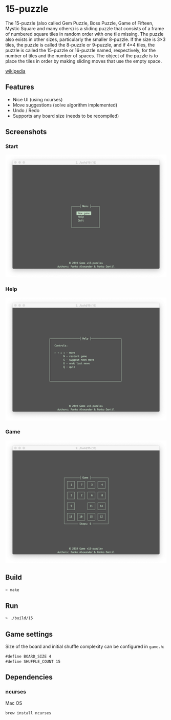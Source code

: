# 15-puzzle

The 15-puzzle (also called Gem Puzzle, Boss Puzzle, Game of Fifteen, Mystic Square and many others) is a sliding puzzle that consists of a frame of numbered square tiles in random order with one tile missing. The puzzle also exists in other sizes, particularly the smaller 8-puzzle. If the size is 3×3 tiles, the puzzle is called the 8-puzzle or 9-puzzle, and if 4×4 tiles, the puzzle is called the 15-puzzle or 16-puzzle named, respectively, for the number of tiles and the number of spaces. The object of the puzzle is to place the tiles in order by making sliding moves that use the empty space.

[wikipedia](https://en.wikipedia.org/wiki/15_puzzle)

## Features

- Nice UI (using ncurses)
- Move suggestions (solve algorithm implemented)
- Undo / Redo
- Supports any board size (needs to be recompiled)

## Screenshots

### Start

![Start](/docs/start_screen.jpg?raw=true)

### Help

![Help](/docs/help_screen.jpg?raw=true)

### Game

![Game](/docs/game_screen.jpg?raw=true)

## Build

```bash
> make
```

## Run

```bash
> ./build/15
```

## Game settings

Size of the board and initial shuffle complexity can be configured in <code>game.h</code>:

```header
#define BOARD_SIZE 4
#define SHUFFLE_COUNT 15
```

## Dependencies

### ncurses

Mac OS

```bash
brew install ncurses
```
